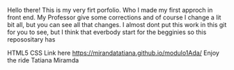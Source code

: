 Hello there! This is my very firt porfolio. Who I made my first approch in front end. My Professor give some corrections and of course I change a lit bit all, but you can see all that changes. I almost dont put this work in this git for you to see, but I think that everbody start for the begginies so this reposositary has

HTML5
CSS
Link here https://mirandatatiana.github.io/modulo1Ada/
Enjoy the ride 
Tatiana Miramda
